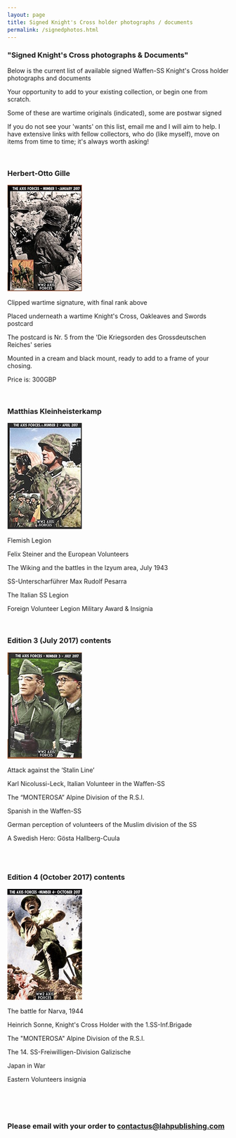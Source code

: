 ```yaml
---
layout: page
title: Signed Knight's Cross holder photographs / documents
permalink: /signedphotos.html
---
```


<div id="signedphotos">

  <h3>"Signed Knight's Cross photographs & Documents"</h3>
  
  <p>Below is the current list of available signed Waffen-SS Knight's Cross holder photographs and documents</p>

  <p>Your opportunity to add to your existing collection, or begin one from scratch. </p>
  <p>Some of these are wartime originals (indicated), some are postwar signed</p>
  <p>If you do not see your 'wants' on this list, email me and I will aim to help. I have extensive links with fellow collectors, who do (like myself), move on items from time to time; it's always worth asking! </p> 
  
  <br />
  
  <h3>Herbert-Otto Gille</h3>
  <img src="./assets/Axis Forces cover 1.jpg" alt="Axis Forces first edition" class="books" />
  
  <p>Clipped wartime signature, with final rank above</p>
  <p>Placed underneath a wartime Knight's Cross, Oakleaves and Swords postcard</p>
  <p>The postcard is Nr. 5 from the 'Die Kriegsorden des Grossdeutschen Reiches' series</p>
  <p>Mounted in a cream and black mount, ready to add to a frame of your chosing.</p>
  <p>Price is: 300GBP</p>
  
  <br />
  
  <h3>Matthias Kleinheisterkamp</h3>
  <img src="./assets/Axis Forces cover 2.jpg" alt="Axis Forces second edition" class="books" />
  
  <p>Flemish Legion</p>
  <p>Felix Steiner and the European Volunteers</p>
  <p>The Wiking and the battles in the Izyum area, July 1943</p>
  <p>SS-Unterscharführer Max Rudolf Pesarra</p>
  <p>The Italian SS Legion</p>
  <p>Foreign Volunteer Legion Military Award & Insignia</p>
  
  <br />
  
  <h3>Edition 3 (July 2017) contents</h3>
  <img src="./assets/Axis Forces cover 3.jpg" alt="Axis Forces third edition" class="books" />
  
  <p>Attack against the ‘Stalin Line’</p>
  <p>Karl Nicolussi-Leck, Italian Volunteer in the Waffen-SS</p>
  <p>The “MONTEROSA” Alpine Division of the R.S.I.</p>
  <p>Spanish in the Waffen-SS</p>
  <p>German perception of volunteers of the Muslim division of the SS</p>
  <p>A Swedish Hero: Gösta Hallberg-Cuula</p>
  
  <br />
  <br />
  
  <h3>Edition 4 (October 2017) contents</h3>
  <img src="./assets/Axis Forces cover 4.jpg" alt="Axis Forces fourth edition" class="books" />
  
  <p>The battle for Narva, 1944</p>
  <p>Heinrich Sonne, Knight's Cross Holder with the 1.SS-Inf.Brigade</p>
  <p>The "MONTEROSA" Alpine Division of the R.S.I.</p>
  <p>The 14. SS-Freiwilligen-Division Galizische</p>
  <p>Japan in War</p>
  <p>Eastern Volunteers insignia</p>
  
  <br />
  <br />
  <br />
  
  <h3>Please email with your order to <a href="mailto:contactus@lahpublishing.com">contactus@lahpublishing.com</a></h3>

</div>

